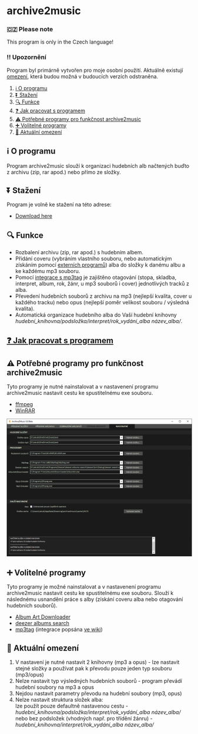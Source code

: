 # archive2music

### 🇨🇿 Please note
This program is only in the Czech language!

### ‼ Upozornění
Program byl primárně vytvořen pro moje osobní použití. Aktuálně existují [omezení](#aktuální-omezení), která budou možná v budoucích verzích odstraněna.

1. [ℹ O programu](#ℹ-o-programu)
2. [⏬ Stažení](#-stažení)
3. [🔍 Funkce](#-funkce)
4. [❓ Jak pracovat s programem](#-jak-pracovat-s-programem)
5. [⚠ Potřebné programy pro funkčnost archive2music](#-potřebné-programy-pro-funkčnost-archive2music)
6. [➕ Volitelné programy](#-volitelné-programy)
7. [🛑 Aktuální omezení](#-aktuální-omezení)

## ℹ O programu
Program archive2music slouží k organizaci hudebních alb načtených buďto z archivu (zip, rar apod.) nebo přímo ze složky.

## ⏬ Stažení
Program je volně ke stažení na této adrese:  
* [Download here](https://github.com/jakubkastner/archive2music/raw/master/archive2music_installer/Debug/archive2music_installer.msi)

## 🔍 Funkce
* Rozbalení archivu (zip, rar apod.) s hudebním albem.
* Přidání coveru (vybráním vlastního souboru, nebo automatickým získáním pomocí [externích programů](#volitelné-programy)) alba do složky k danému albu a ke každému mp3 souboru.
* Pomocí [integrace s mp3tag](https://github.com/jakubkastner/archive2music/wiki/2.-Integrace-s-mp3tag) je zajištěno otagování (stopa, skladba, interpret, album, rok, žánr, u mp3 souborů i cover) jednotlivých tracků z alba.
* Převedení hudebních souborů z archivu na mp3 (nejlepší kvalita, cover u každého tracku) nebo opus (nejlepší poměr velikost souboru / výsledná kvalita).
* Automatická organizace hudebního alba do Vaší hudební knihovny *hudební_knihovna/podsložka/interpret/rok_vydání_alba název_alba/*.

## [❓ Jak pracovat s programem](https://github.com/jakubkastner/archive2music/wiki/1.-Jak-pracovat-s-programem)

## ⚠ Potřebné programy pro funkčnost archive2music
Tyto programy je nutné nainstalovat a v nastavenení programu archive2music nastavit cestu ke spustitelnému exe souboru.
* [ffmpeg](https://www.ffmpeg.org/)
* [WinRAR](https://www.rarlab.com/)  
<img src="screenshots/archive2music_settings.png" alt="settings">

## ➕ Volitelné programy
Tyto programy je možné nainstalovat a v nastavenení programu archive2music nastavit cestu ke spustitelnému exe souboru. Slouží k následnému usnandění práce s alby (získání coveru alba nebo otagování hudebních souborů).
* [Album Art Downloader](https://sourceforge.net/projects/album-art/)
* [deezer albums search](https://github.com/jakubkastner/deezer-albums-search)
* [mp3tag](https://www.mp3tag.de/) (integrace popsána [ve wiki](https://github.com/jakubkastner/archive2music/wiki/2.-Integrace-s-mp3tag))

## 🛑 Aktuální omezení
1. V nastavení je nutné nastavit 2 knihovny (mp3 a opus) - lze nastavit stejné složky a používat pak k převodu pouze jeden typ souboru (mp3/opus)
2. Nelze nastavit typ výsledných hudebních souborů - program převádí hudební soubory na mp3 a opus
3. Nejdou nastavit parametry převodu na hudební soubory (mp3, opus)
4. Nelze nastavit struktura složek alba:  
lze použít pouze defaultně nastavenou cestu - *hudební_knihovna/podsložka/interpret/rok_vydání_alba název_alba/*  
nebo bez podsložek (vhodných např. pro třídění žánru) - *hudební_knihovna/interpret/rok_vydání_alba název_alba/*
